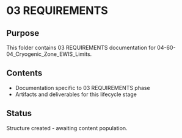 # 03 REQUIREMENTS

## Purpose
This folder contains 03 REQUIREMENTS documentation for 04-60-04_Cryogenic_Zone_EWIS_Limits.

## Contents
- Documentation specific to 03 REQUIREMENTS phase
- Artifacts and deliverables for this lifecycle stage

## Status
Structure created - awaiting content population.
